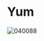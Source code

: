 # Yum
![040088](https://user-images.githubusercontent.com/50277379/140739097-b422191b-5bdb-4094-93e5-da621edfe2d9.jpg)
